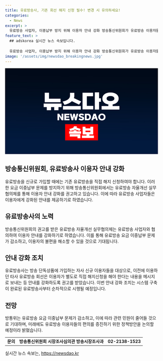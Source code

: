 ```yaml
---
title: 유료방송사, 기존 회선 해지 신청 필수! 변경 시 유의하세요!
categories:
  - News
excerpt: >
  유료방송 사업자, 이중납부 방지 위해 이용자 안내 강화 방송통신위원회가 유료방송 이용자들의 이중요금 납부 문제 해결을 위해 유료방송 사업자들에게 이용자 안내 강화를 권고했다. 지난 27일 열린 회의에서 방송통신위원회는 자율개선 실무협의체와 함께 이를 추진했다. 협의체는 이를 위해 이전 유료방송 회선 해지와 관련한 안내를 강화하고, 유료방송사는 이를 다음 달부터 차질없이 시행할 예정이다. 해당 조치를 통해 유료방송 요금 이중납부 문제가 감소하고, 유료방송 이용자들의 편의를 증진할 것으로 기대된다.
feature_text: >
  ## adskorea 실시간 뉴스 속보입니다.

  유료방송 사업자, 이중납부 방지 위해 이용자 안내 강화 방송통신위원회가 유료방송 이용자들의 이중요금 납부 문제 해결을 위해 유료방송 사업자들에게 이용자 안내 강화를 권고했다. 지난 27일 열린 회의에서 방송통신위원회는 자율개선 실무협의체와 함께 이를 추진했다. 협의체는 이를 위해 이전 유료방송 회선 해지와 관련한 안내를 강화하고, 유료방송사는 이를 다음 달부터 차질없이 시행할 예정이다. 해당 조치를 통해 유료방송 요금 이중납부 문제가 감소하고, 유료방송 이용자들의 편의를 증진할 것으로 기대된다.
image: '/assets/img/newsdao_breakingnews.jpg'
---
```


<p><img src="/assets/img/newsdao_breakingnews.jpg" alt="adskorea 속보" /></p>

<h2 data-ke-size="size26">방송통신위원회, 유료방송사 이용자 안내 강화</h2>

<p data-ke-size="size16">유료방송을 신규로 가입할 때에는 기존 유료방송을 직접 해지 신청하여야 합니다. 이러한 요금 이중납부 문제를 방지하기 위해 방송통신위원회에서는 유료방송 자율개선 실무협의체를 통해 이용자 안내 강화를 권고하고 있습니다. 이에 따라 유료방송 사업자들은 이용자에게 강화된 안내를 제공하기로 하였습니다.</p>

<h2 data-ke-size="size26">유료방송사의 노력</h2>

<p data-ke-size="size16">방송통신위원회의 권고를 받은 유료방송 자율개선 실무협의체는 유료방송 사업자와 협의하여 이용자 안내를 강화하기로 하였습니다. 이를 통해 유료방송 요금 이중납부 문제가 감소하고, 이용자의 불편을 해소할 수 있을 것으로 기대됩니다.</p>

<h2 data-ke-size="size26">안내 강화 조치</h2>

<p data-ke-size="size16">유료방송사는 방송 단독상품에 가입하는 자사 신규 이용자들을 대상으로, 이전에 이용하던 타사 유료방송 회선은 이용자가 별도로 직접 해지신청을 해야 한다는 내용을 메시지로 보내는 등 안내를 강화하도록 권고를 받았습니다. 이번 안내 강화 조치는 시스템 구축이 완료된 유료방송사부터 순차적으로 시행될 예정입니다.</p>

<h2 data-ke-size="size26">전망</h2>

<p data-ke-size="size16">방통위는 유료방송 요금 이중납부 문제가 감소하고, 이에 따라 관련 민원이 줄어들 것으로 기대하며, 미래에도 유료방송 이용자들의 편의를 증진하기 위한 정책방안을 논의할 예정이라 밝혔습니다.</p>

<table>
   <tbody>
      <tr>
         <td style="text-align: center; height: 17px;"><b>문의</b></td>
         <td style="text-align: center; height: 17px;"><b>방송통신위원회 시장조사심의관 방송시장조사과</b></td>
         <td style="text-align: center; height: 17px;"><b>02-2138-1523</b></td>
      </tr>
   </tbody>
</table>

<p data-ke-size="size16"></p>
실시간 뉴스 속보는, <a href="https://newsdao.kr" rel="dofollow">https://newsdao.kr</a>


